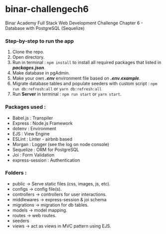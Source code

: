 # binar-challengech6

Binar Academy Full Stack Web Development Challenge Chapter 6 - Database with PostgreSQL (Sequelize)

### Step-by-step to run the app

1. Clone the repo.
2. Open directory.
3. Run in terminal : `npm install` to install all required packages that listed in **_packages.json_**.
4. Make database in pgAdmin.
5. Make your own **_.env_** environment file based on **_.env.example_**.
6. Migrate database tables and populate seeders with custom script : `npm run db:refresh:all` or `yarn db:refresh:all`
7. Run **Server** in terminal : `npm run start` or `yarn start`.

### Packages used :

- Babel.js : Transpiler
- Express : Node.js Framework
- dotenv : Environment
- EJS : View Engine
- ESLint : Linter - airbnb based
- Morgan : Logger (see the log on node console)
- Sequelize : ORM for PostgreSQL
- Joi : Form Validation
- express-session : Authentication

### Folders :

- public -> Serve static files (css, images, js, etc).
- configs -> config file(s).
- controllers -> controllers for user interactions.
- middlewares -> express-session & joi schema
- migrations -> migration for db tables.
- models -> model mapping.
- routes -> web routes.
- seeders
- views -> act as views in MVC pattern using EJS.